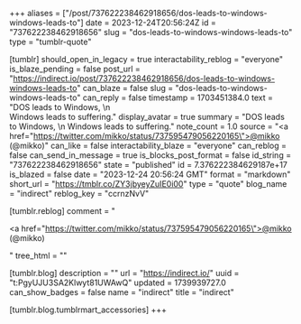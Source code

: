 +++
aliases = ["/post/737622238462918656/dos-leads-to-windows-windows-leads-to"]
date = 2023-12-24T20:56:24Z
id = "737622238462918656"
slug = "dos-leads-to-windows-windows-leads-to"
type = "tumblr-quote"

[tumblr]
should_open_in_legacy = true
interactability_reblog = "everyone"
is_blaze_pending = false
post_url = "https://indirect.io/post/737622238462918656/dos-leads-to-windows-windows-leads-to"
can_blaze = false
slug = "dos-leads-to-windows-windows-leads-to"
can_reply = false
timestamp = 1703451384.0
text = "DOS leads to Windows, \n<br/>Windows leads to suffering."
display_avatar = true
summary = "DOS leads to Windows, \n Windows leads to suffering."
note_count = 1.0
source = "<a href=\"https://twitter.com/mikko/status/737595479056220165\">@mikko (@mikko)</a>"
can_like = false
interactability_blaze = "everyone"
can_reblog = false
can_send_in_message = true
is_blocks_post_format = false
id_string = "737622238462918656"
state = "published"
id = 7.376222384629187e+17
is_blazed = false
date = "2023-12-24 20:56:24 GMT"
format = "markdown"
short_url = "https://tmblr.co/ZY3jbyeyZuIE0i00"
type = "quote"
blog_name = "indirect"
reblog_key = "ccrnzNvV"

[tumblr.reblog]
comment = "<p><a href=\"https://twitter.com/mikko/status/737595479056220165\">@mikko (@mikko)</a></p>"
tree_html = ""

[tumblr.blog]
description = ""
url = "https://indirect.io/"
uuid = "t:PgyUJU3SA2Klwyt81UWAwQ"
updated = 1739939727.0
can_show_badges = false
name = "indirect"
title = "indirect"

[tumblr.blog.tumblrmart_accessories]
+++
